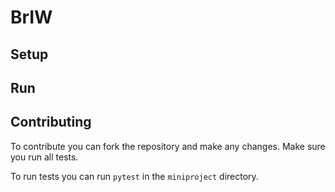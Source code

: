 # BrIW
## Setup

## Run
## Contributing
To contribute you can fork the repository and make any changes. Make sure you run all tests.  

To run tests you can run `pytest` in the `miniproject` directory.
